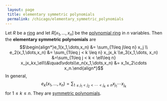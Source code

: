 ```yaml
---
 layout: page
 title: elementary symmetric polynomials
 permalink: /chicago/elementary_symmetric_polynomials
---
```

Let $R$ be a [ring](https://defsmath.github.io/DefsMath/ring) and let $R[x_1,\dots,x_n]$ be the [polynomial ring](https://defsmath.github.io/DefsMath/polynomial_ring) in $n$ variables. Then the **elementary symmetric polynomials** are 
$$\begin{align*}e_1(x_1,\dots,x_n) &= \sum_{1\leq j\leq n} x_j \\ e_2(x_1,\dots,x_n) &= \sum_{1\leq j < k \leq n} x_jx_k \\e_3(x_1,\dots, x_n) &=\sum_{1\leq j < k < \ell\leq n} x_jx_kx_\ell\\&\quad\vdots\\e_n(x_1,\dots,x_n) &= x_1x_2\cdots x_n.\end{align*}$$ In general, $$e_k(x_1,\dots,x_n) = \sum_{1\leq j_1<j_2<\cdots < j_k \leq n} x_{j_1}\cdots x_{j_k}$$ for $1\leq k\leq n$. They are [symmetric polynomials](https://defsmath.github.io/DefsMath/symmetric_polynomial).